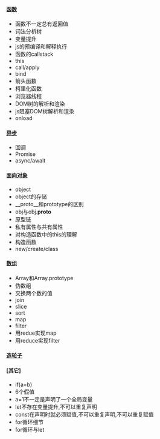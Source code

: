 #### [函数](https://github.com/Hanqing1996/JavaScript-advance/tree/master/%E4%BD%A0%E7%9C%9F%E7%9A%84%E6%87%82%E5%87%BD%E6%95%B0%E5%90%97)
* 函数不一定总有返回值
* 词法分析树 
* 变量提升 
* js的预编译和解释执行
* 函数的callstack 
* this 
* call/apply 
* bind
* 箭头函数
* 柯里化函数
* 浏览器线程
* DOM树的解析和渲染
* js阻塞DOM树解析和渲染
* onload 
#### [异步](https://github.com/Hanqing1996/JavaScript-advance/tree/master/%E5%BC%82%E6%AD%A5)
* 回调
* Promise
* async/await
#### [面向对象](https://github.com/Hanqing1996/JavaScript-advance/tree/master/%E9%9D%A2%E5%90%91%E5%AF%B9%E8%B1%A1)
* object
* object的存储
* __proto__和prototype的区别
* obj与obj.__proto__
* 原型链
* 私有属性与共有属性
* 对构造函数中的this的理解
* 构造函数
* new/create/class
#### [数组](https://github.com/Hanqing1996/JavaScript-advance/tree/master/%E6%95%B0%E7%BB%84%E6%93%8D%E4%BD%9C)
* Array和Array.prototype
* 伪数组
* 交换两个数的值
* join
* slice
* sort
* map
* filter
* 用redue实现map
* 用reduce实现filter
 
#### [造轮子](https://github.com/Hanqing1996/JavaScript-advance/tree/master/%E9%80%A0%E8%BD%AE%E5%AD%90)
 

#### [其它]
* if(a=b)
* 6个假值
* a=1不一定是声明了一个全局变量
* let不存在变量提升,不可以重复声明
* const在声明时就必须赋值,不可以重复声明,不可以重复赋值
* for循环细节
* for循环与let
